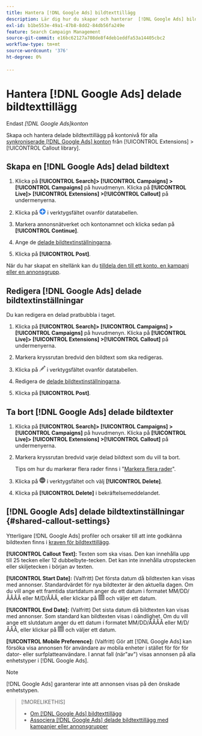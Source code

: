```yaml
---
title: Hantera [!DNL Google Ads] bildtexttillägg
description: Lär dig hur du skapar och hanterar  [!DNL Google Ads] bildtexttillägg.
exl-id: b1be553e-49a1-47b8-8dd2-84db56fa249e
feature: Search Campaign Management
source-git-commit: e16bc62127a708de8f4deb1eddfa53a14405cbc2
workflow-type: tm+mt
source-wordcount: '376'
ht-degree: 0%

---
```


# Hantera [!DNL Google Ads] delade bildtexttillägg

Endast *[!DNL Google Ads]konton*

Skapa och hantera delade bildtexttillägg på kontonivå för alla [synkroniserade [!DNL Google Ads] konton](/help/search-social-commerce/campaign-management/accounts/ad-network-account-about.md) från [!UICONTROL Extensions] > [!UICONTROL Callout library].

## Skapa en [!DNL Google Ads] delad bildtext

1. Klicka på **[!UICONTROL Search]> [!UICONTROL Campaigns] >[!UICONTROL Campaigns]** på huvudmenyn. Klicka på **[!UICONTROL Live]> [!UICONTROL Extensions] >[!UICONTROL Callout]** på undermenyerna.

1. Klicka på ![Skapa](/help/search-social-commerce/assets/add.png "Skapa") i verktygsfältet ovanför datatabellen.

1. Markera annonsnätverket och kontonamnet och klicka sedan på **[!UICONTROL Continue]**.

1. Ange de [delade bildtextinställningarna](#shared-callout-settings).

1. Klicka på **[!UICONTROL Post]**.

När du har skapat en sitellänk kan du [tilldela den till ett konto, en kampanj eller en annonsgrupp](callout-extension-associate.md).

## Redigera [!DNL Google Ads] delade bildtextinställningar

Du kan redigera en delad pratbubbla i taget.

1. Klicka på **[!UICONTROL Search]> [!UICONTROL Campaigns] >[!UICONTROL Campaigns]** på huvudmenyn. Klicka på **[!UICONTROL Live]> [!UICONTROL Extensions] >[!UICONTROL Callout]** på undermenyerna.

1. Markera kryssrutan bredvid den bildtext som ska redigeras.

1. Klicka på ![Redigera](/help/search-social-commerce/assets/edit.png "Redigera") i verktygsfältet ovanför datatabellen.

1. Redigera de [delade bildtextinställningarna](#shared-callout-settings).

1. Klicka på **[!UICONTROL Post]**.

## Ta bort [!DNL Google Ads] delade bildtexter

1. Klicka på **[!UICONTROL Search]> [!UICONTROL Campaigns] >[!UICONTROL Campaigns]** på huvudmenyn. Klicka på **[!UICONTROL Live]> [!UICONTROL Extensions] >[!UICONTROL Callout]** på undermenyerna.

1. Markera kryssrutan bredvid varje delad bildtext som du vill ta bort.

   Tips om hur du markerar flera rader finns i &quot;[Markera flera rader](/help/search-social-commerce/common-tasks/navigation-editing-selection/multiple-rows-select.md)&quot;.

1. Klicka på ![Mer](/help/search-social-commerce/assets/more.png "Mer") i verktygsfältet och välj **[!UICONTROL Delete]**.

1. Klicka på **[!UICONTROL Delete]** i bekräftelsemeddelandet.

## [!DNL Google Ads] delade bildtextinställningar {#shared-callout-settings}

Ytterligare [!DNL Google Ads] profiler och orsaker till att inte godkänna bildtexten finns i [kraven för bildtexttillägg](https://support.google.com/adspolicy/answer/1054212).

**[!UICONTROL Callout Text]:** Texten som ska visas. Den kan innehålla upp till 25 tecken eller 12 dubbelbyte-tecken. Det kan inte innehålla utropstecken eller skiljetecken i början av texten.

**[!UICONTROL Start Date]:** (Valfritt) Det första datum då bildtexten kan visas med annonser. Standardvärdet för nya bildtexter är den aktuella dagen. Om du vill ange ett framtida startdatum anger du ett datum i formatet MM/DD/ÅÅÅÅ eller M/D/ÅÅÅ, eller klickar på ![Kalender](/help/search-social-commerce/assets/calendar.png "Kalender") och väljer ett datum.

**[!UICONTROL End Date]:** (Valfritt) Det sista datum då bildtexten kan visas med annonser. Som standard kan bildtexten visas i oändlighet. Om du vill ange ett slutdatum anger du ett datum i formatet MM/DD/ÅÅÅÅ eller M/D/ÅÅÅ, eller klickar på ![Kalender](/help/search-social-commerce/assets/calendar.png "Kalender") och väljer ett datum.

**[!UICONTROL Mobile Preference]:** (Valfritt) Gör att [!DNL Google Ads] kan försöka visa annonsen för användare av mobila enheter i stället för för för dator- eller surfplatteanvändare. I annat fall (när&quot;av&quot;) visas annonsen på alla enhetstyper i [!DNL Google Ads].

>[!NOTE]
>
>[!DNL Google Ads] garanterar inte att annonsen visas på den önskade enhetstypen.

>[!MORELIKETHIS]
>
>* [Om [!DNL Google Ads] bildtexttillägg](callout-extension-about.md)
>* [Associera [!DNL Google Ads] delade bildtexttillägg med kampanjer eller annonsgrupper](callout-extension-associate.md)
